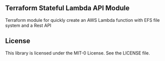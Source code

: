 ## Terraform Stateful Lambda API Module

Terraform module for quickly create an AWS Lambda function with EFS file system and a Rest API 

## License
This library is licensed under the MIT-0 License. See the LICENSE file.